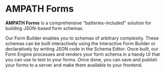 # AMPATH Forms

**AMPATH Forms** is a comprehensive "batteries-included" solution for building JSON-based form schemas.

Our Form Builder enables you to schemas of arbitrary complexity. These schemas can be built interactively using the Interactive Form Builder or declaratively by writing JSON code in the Schema Editor. Once built, our Form Engine processes and renders your form schema in a handy UI that you can use to test to your forms. Once done, you can save and publish your forms to a server and make them available to your frontend.
